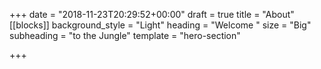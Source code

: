 +++
date = "2018-11-23T20:29:52+00:00"
draft = true
title = "About"
[[blocks]]
background_style = "Light"
heading = "Welcome "
size = "Big"
subheading = "to the Jungle"
template = "hero-section"

+++
